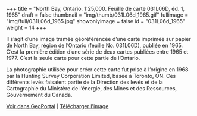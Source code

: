 +++
title = "North Bay, Ontario. 1:25,000. Feuille de carte 031L06D, éd. 1, 1965"
draft = false
thumbnail = "img/thumb/031L06d_1965.gif"
fullimage = "img/full/031L06d_1965.jpg"
showonlyimage = false
id = "031L06d_1965"
weight = 14
+++

Il s’agit d’une image tramée géoréférencée d’une carte imprimée sur papier de North Bay, région de l’Ontario (feuille No. 031L06D), publiée en 1965. C’est la première édition d’une série de deux cartes publiées entre 1965 et 1977. C’est la seule carte pour cette partie de l’Ontario. 
<!--more-->

La photographie utilisée pour créer cette carte fut prise à l’origine en 1968 par la Hunting Survey Corporation Limited, basée à Toronto, ON. Ces différents levés faisaient partie de la Direction des levés et de la Cartographie du Ministère de l’énergie, des Mines et des Ressources, Gouvernement du Canada.

[Voir dans GeoPortal](http://geo.scholarsportal.info/#r/details/_uri@=HTDP25K031L06d_1965TIFF&_add:true) | [Télécharger l'image](http://ocul.on.ca/topomaps/map-images/HTDP25K031L06d_1965TIFF.jpg)
